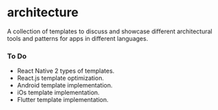 # architecture
A collection of templates to discuss and showcase different architectural tools and patterns for apps in different languages.

### To Do
- React Native 2 types of templates.
- React.js template optimization.
- Android template implementation.
- iOs template implementation.
- Flutter template implementation.
